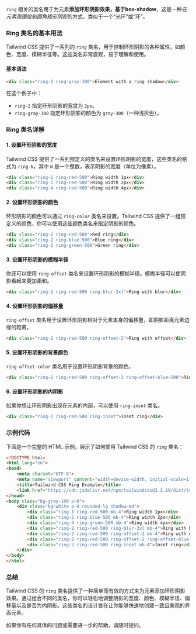`ring` 相关的类名用于为元素**添加环形阴影效果，基于box-shadow**，这是一种*在元素周围绘制圆角矩形阴影*的方式，类似于一个“光环”或“环”。

### Ring 类名的基本用法

Tailwind CSS 提供了一系列的 `ring` 类名，用于控制环形阴影的各种属性，如颜色、宽度、模糊半径等。这些类名非常直观，易于理解和使用。

#### 基本语法

```html
<div class="ring-2 ring-gray-300">Element with a ring shadow</div>
```

在这个例子中：

- `ring-2` 指定环形阴影的宽度为 `2px`。
- `ring-gray-300` 指定环形阴影的颜色为 `gray-300`（一种浅灰色）。

### Ring 类名详解

#### 1. 设置环形阴影的宽度

Tailwind CSS 提供了一系列预定义的类名来设置环形阴影的宽度，这些类名的格式为 `ring-N`，其中 `N` 是一个整数，表示阴影的宽度（单位为像素）。

```html
<div class="ring-1 ring-red-500">Ring width 1px</div>
<div class="ring-2 ring-red-500">Ring width 2px</div>
<div class="ring-4 ring-red-500">Ring width 4px</div>
```

#### 2. 设置环形阴影的颜色

环形阴影的颜色可以通过 `ring-color` 类名来设置。Tailwind CSS 提供了一组预定义的颜色，你可以使用这些颜色类名来指定阴影的颜色。

```html
<div class="ring-2 ring-red-500">Red ring</div>
<div class="ring-2 ring-blue-500">Blue ring</div>
<div class="ring-2 ring-green-500">Green ring</div>
```

#### 3. 设置环形阴影的模糊半径

你还可以使用 `ring-offset` 类名来设置环形阴影的模糊半径。模糊半径可以使阴影看起来更加柔和。

```html
<div class="ring-2 ring-red-500 ring-blur-2xl">Ring with blur</div>
```

#### 4. 设置环形阴影的偏移量

`ring-offset` 类名用于设置环形阴影相对于元素本身的偏移量，即阴影距离元素边缘的距离。

```html
<div class="ring-2 ring-red-500 ring-offset-2">Ring with offset</div>
```

#### 5. 设置环形阴影的背景颜色

`ring-offset-color` 类名用于设置环形阴影背景的颜色。

```html
<div class="ring-2 ring-red-500 ring-offset-2 ring-offset-blue-500">Ring with offset color</div>
```

#### 6. 设置环形阴影的内阴影

如果你想让环形阴影出现在元素的内部，可以使用 `ring-inset` 类名。

```html
<div class="ring-2 ring-red-500 ring-inset">Inset ring</div>
```

### 示例代码

下面是一个完整的 HTML 示例，展示了如何使用 Tailwind CSS 的 `ring` 类名：

```html
<!DOCTYPE html>
<html lang="en">
<head>
    <meta charset="UTF-8">
    <meta name="viewport" content="width=device-width, initial-scale=1.0">
    <title>Tailwind CSS Ring Example</title>
    <link href="https://cdn.jsdelivr.net/npm/tailwindcss@2.2.19/dist/tailwind.min.css" rel="stylesheet">
</head>
<body class="bg-gray-100 p-8">
    <div class="bg-white p-4 rounded-lg shadow-md">
        <div class="ring-1 ring-red-500 mb-4">Ring width 1px</div>
        <div class="ring-2 ring-blue-500 mb-4">Ring width 2px</div>
        <div class="ring-4 ring-green-500 mb-4">Ring width 4px</div>
        <div class="ring-2 ring-red-500 ring-blur-2xl mb-4">Ring with blur</div>
        <div class="ring-2 ring-red-500 ring-offset-2 mb-4">Ring with offset</div>
        <div class="ring-2 ring-red-500 ring-offset-2 ring-offset-blue-500 mb-4">Ring with offset color</div>
        <div class="ring-2 ring-red-500 ring-inset mb-4">Inset ring</div>
    </div>
</body>
</html>
```

### 总结

Tailwind CSS 的 `ring` 类名提供了一种简单而有效的方式来为元素添加环形阴影效果。通过组合不同的类名，你可以轻松地调整阴影的宽度、颜色、模糊半径、偏移量以及是否为内阴影。这些类名的设计旨在让你能够快速地创建一致且美观的界面元素。

如果你有任何具体的问题或需要进一步的帮助，请随时提问。